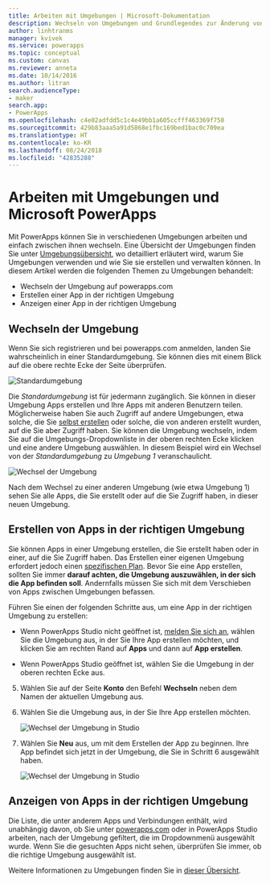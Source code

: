 ```yaml
---
title: Arbeiten mit Umgebungen | Microsoft-Dokumentation
description: Wechseln von Umgebungen und Grundlegendes zur Änderung von Inhalten auf Seiten.
author: linhtranms
manager: kvivek
ms.service: powerapps
ms.topic: conceptual
ms.custom: canvas
ms.reviewer: anneta
ms.date: 10/14/2016
ms.author: litran
search.audienceType:
- maker
search.app:
- PowerApps
ms.openlocfilehash: c4e02adfdd5c1c4e49bb1a605ccfff463369f750
ms.sourcegitcommit: 429b83aaa5a91d5868e1fbc169bed1bac0c709ea
ms.translationtype: HT
ms.contentlocale: ko-KR
ms.lasthandoff: 08/24/2018
ms.locfileid: "42835288"
---
```

# <a name="working-with-environments-and-microsoft-powerapps"></a>Arbeiten mit Umgebungen und Microsoft PowerApps
Mit PowerApps können Sie in verschiedenen Umgebungen arbeiten und einfach zwischen ihnen wechseln. Eine Übersicht der Umgebungen finden Sie unter [Umgebungsübersicht](../../administrator/environments-overview.md), wo detailliert erläutert wird, warum Sie Umgebungen verwenden und wie Sie sie erstellen und verwalten können. In diesem Artikel werden die folgenden Themen zu Umgebungen behandelt:

* Wechseln der Umgebung auf powerapps.com
* Erstellen einer App in der richtigen Umgebung
* Anzeigen einer App in der richtigen Umgebung

## <a name="switch-the-environment"></a>Wechseln der Umgebung
Wenn Sie sich registrieren und bei powerapps.com anmelden, landen Sie wahrscheinlich in einer Standardumgebung. Sie können dies mit einem Blick auf die obere rechte Ecke der Seite überprüfen.

![Standardumgebung](./media/working-with-environments/env-dropdown.png)

Die *Standardumgebung* ist für jedermann zugänglich. Sie können in dieser Umgebung Apps erstellen und Ihre Apps mit anderen Benutzern teilen. Möglicherweise haben Sie auch Zugriff auf andere Umgebungen, etwa solche, die Sie [selbst erstellen](../../administrator/environments-administration.md) oder solche, die von anderen erstellt wurden, auf die Sie aber Zugriff haben. Sie können die Umgebung wechseln, indem Sie auf die Umgebungs-Dropdownliste in der oberen rechten Ecke klicken und eine andere Umgebung auswählen. In diesem Beispiel wird ein Wechsel von der *Standardumgebung* zu *Umgebung 1* veranschaulicht.

![Wechsel der Umgebung](./media/working-with-environments/switch-env.png)

Nach dem Wechsel zu einer anderen Umgebung (wie etwa Umgebung 1) sehen Sie alle Apps, die Sie erstellt oder auf die Sie Zugriff haben, in dieser neuen Umgebung.

## <a name="create-apps-in-the-right-environment"></a>Erstellen von Apps in der richtigen Umgebung
Sie können Apps in einer Umgebung erstellen, die Sie erstellt haben oder in einer, auf die Sie Zugriff haben. Das Erstellen einer eigenen Umgebung erfordert jedoch einen [spezifischen Plan](../../administrator/pricing-billing-skus.md). Bevor Sie eine App erstellen, sollten Sie immer **darauf achten, die Umgebung auszuwählen, in der sich die App befinden soll**. Andernfalls müssen Sie sich mit dem Verschieben von Apps zwischen Umgebungen befassen.

Führen Sie einen der folgenden Schritte aus, um eine App in der richtigen Umgebung zu erstellen:

- Wenn PowerApps Studio nicht geöffnet ist, [melden Sie sich an](http://web.powerapps.com?utm_source=padocs&utm_medium=linkinadoc&utm_campaign=referralsfromdoc), wählen Sie die Umgebung aus, in der Sie Ihre App erstellen möchten, und klicken Sie am rechten Rand auf **Apps** und dann auf **App erstellen**.

- Wenn PowerApps Studio geöffnet ist, wählen Sie die Umgebung in der oberen rechten Ecke aus.

5. Wählen Sie auf der Seite **Konto** den Befehl **Wechseln** neben dem Namen der aktuellen Umgebung aus.

6. Wählen Sie die Umgebung aus, in der Sie Ihre App erstellen möchten.

    ![Wechsel der Umgebung in Studio](./media/working-with-environments/studio-env-dropdown2.PNG)

7. Wählen Sie **Neu** aus, um mit dem Erstellen der App zu beginnen. Ihre App befindet sich jetzt in der Umgebung, die Sie in Schritt 6 ausgewählt haben.

    ![Wechsel der Umgebung in Studio](./media/working-with-environments/new-app.PNG)

## <a name="view-apps-in-the-right-environment"></a>Anzeigen von Apps in der richtigen Umgebung
Die Liste, die unter anderem Apps und Verbindungen enthält, wird unabhängig davon, ob Sie unter [powerapps.com](http://web.powerapps.com?utm_source=padocs&utm_medium=linkinadoc&utm_campaign=referralsfromdoc) oder in PowerApps Studio arbeiten, nach der Umgebung gefiltert, die im Dropdownmenü ausgewählt wurde. Wenn Sie die gesuchten Apps nicht sehen, überprüfen Sie immer, ob die richtige Umgebung ausgewählt ist.

Weitere Informationen zu Umgebungen finden Sie in [dieser Übersicht](../../administrator/environments-overview.md).
